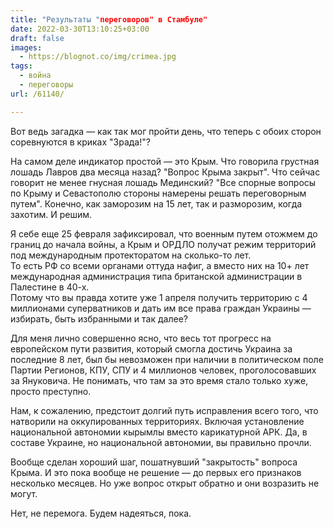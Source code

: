 ```yaml
---
title: "Результаты "переговоров" в Стамбуле"
date: 2022-03-30T13:10:25+03:00
draft: false
images:
  - https://blognot.co/img/crimea.jpg
tags:
  - война
  - переговоры
url: /61140/

---
```

Вот ведь загадка — как так мог пройти день, что теперь с обоих сторон соревнуются в криках "Зрада!"?

На самом деле индикатор простой — это Крым. Что говорила грустная лошадь Лавров два месяца назад? "Вопрос Крыма закрыт". Что сейчас говорит не менее гнусная лошадь Мединский? "Все спорные вопросы по Крыму и Севастополю стороны намерены решать переговорным путем".
Конечно, как заморозим на 15 лет, так и разморозим, когда захотим. И решим.

Я себе еще 25 февраля зафиксировал, что военным путем отожмем до границ до начала войны, а Крым и ОРДЛО получат режим территорий под международным протекторатом на сколько-то лет.  
То есть РФ со всеми органами оттуда нафиг, а вместо них на 10+ лет международная администрация типа британской администрации в Палестине в 40-х.  
Потому что вы правда хотите уже 1 апреля получить территорию с 4 миллионами суперватников и дать им все права граждан Украины — избирать, быть избранными и так далее? 

Для меня лично совершенно ясно, что весь тот прогресс на европейском пути развития, который смогла достичь Украина за последние 8 лет, был бы невозможен при наличии в политическом поле Партии Регионов, КПУ, СПУ и 4 миллионов человек, проголосовавших за Януковича. Не понимать, что там за это время стало только хуже, просто преступно.

Нам, к сожалению, предстоит долгий путь исправления всего того, что натворили на оккупированных территориях. Включая установление национальной автономии кырымлы вместо карикатурной АРК. Да, в составе Украине, но национальной автономии, вы правильно прочли.

Вообще сделан хороший шаг, пошатнувший "закрытость" вопроса Крыма. И это пока вообще не решение — до первых его признаков несколько месяцев. Но уже вопрос открыт обратно и они возразить не могут. 

Нет, не перемога. Будем надеяться, пока.
<!--more-->